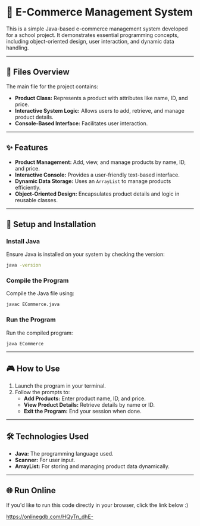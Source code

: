 # 🛒 E-Commerce Management System

This is a simple Java-based e-commerce management system developed for a school project. It demonstrates essential programming concepts, including object-oriented design, user interaction, and dynamic data handling.

---

## 📁 Files Overview

The main file for the project contains:

- **Product Class:** Represents a product with attributes like name, ID, and price.
- **Interactive System Logic:** Allows users to add, retrieve, and manage product details.
- **Console-Based Interface:** Facilitates user interaction.

---

## ✨ Features

- **Product Management:** Add, view, and manage products by name, ID, and price.
- **Interactive Console:** Provides a user-friendly text-based interface.
- **Dynamic Data Storage:** Uses an `ArrayList` to manage products efficiently.
- **Object-Oriented Design:** Encapsulates product details and logic in reusable classes.

---

## 🔧 Setup and Installation

### **Install Java**
Ensure Java is installed on your system by checking the version:
```bash
java -version
```

### **Compile the Program**
Compile the Java file using:
```bash
javac ECommerce.java
```

### **Run the Program**
Run the compiled program:
```bash
java ECommerce
```

---

## 🎮 How to Use

1. Launch the program in your terminal.
2. Follow the prompts to:
   - **Add Products:** Enter product name, ID, and price.
   - **View Product Details:** Retrieve details by name or ID.
   - **Exit the Program:** End your session when done.

---

## 🛠️ Technologies Used

- **Java:** The programming language used.
- **Scanner:** For user input.
- **ArrayList:** For storing and managing product data dynamically.

---

## 🌐 Run Online

If you'd like to run this code directly in your browser, click the link below :)

https://onlinegdb.com/HQyTn_dhE-
